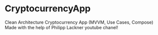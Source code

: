 # CryptocurrencyApp
Clean Architecture Cryptocurrency App (MVVM, Use Cases, Compose) 
Made with the help of Philipp Lackner youtube chanel! 
